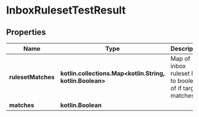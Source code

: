 
# InboxRulesetTestResult

## Properties
Name | Type | Description | Notes
------------ | ------------- | ------------- | -------------
**rulesetMatches** | **kotlin.collections.Map&lt;kotlin.String, kotlin.Boolean&gt;** | Map of inbox ruleset ID to boolean of if target matches | 
**matches** | **kotlin.Boolean** |  | 



